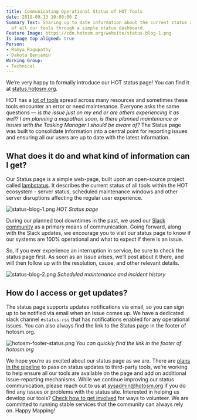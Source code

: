 ```yaml
---
title: Communicating Operational Status of HOT Tools
date: 2019-09-13 10:00:00 Z
Summary Text: Sharing up to date information about the current status and operation
  of all our tools through a simple status dashboard.
Feature Image: https://cdn.hotosm.org/website/status-blog-1.png
Is image top aligned: true
Person:
- Ramya Ragupathy
- Dakota Benjamin
Working Group:
- Technical
---
```


We’re very happy to formally introduce our HOT status page! You can find it at [status.hotosm.org](https://status.hotosm.org/). 

HOT has a [lot of tools](https://www.hotosm.org/tools-and-data) spread across many resources and sometimes these tools encounter an error or need maintenance. Everyone asks the same questions — *is the issue just on my end or are others experiencing it as well?* *I am planning a mapathon soon, is there planned maintenance or issues with the Tasking Manager I should be aware of?* The Status page was built to consolidate information into a central point for reporting issues and ensuring all our users are up to date with the latest information. 

## What does it do and what kind of information can I get? 

Our Status page is a simple web-page, built upon an open-source project called [lambstatus](https://lambstatus.github.io/). It describes the current status of all tools within the HOT ecosystem - server status, scheduled maintenance windows and other server disruptions affecting the regular user experience.

![status-blog-1.png](https://cdn.hotosm.org/website/status-blog-1.png)
*HOT Status page*

During our planned tool downtimes in the past,  we used our [Slack community](https://slack.hotosm.org/) as a primary means of communication. Going forward, along with the Slack updates, we encourage you to visit our status page to know if our systems are 100% operational and what to expect if there is an issue.

So, if you ever experience an interruption in service, be sure to check the status page first. As soon as an issue arises, we’ll post about it there, and will then follow up with the resolution, cause, and other relevant details.

![status-blog-2.png](https://cdn.hotosm.org/website/status-blog-2.png)
*Scheduled maintenance and incident history*

## How do I access or get updates? 

The status page supports updates notifications via email,  so you can sign up to be notified via email when an issue comes up. We have a dedicated slack channel `#status-rss` that has notifications enabled for any operational issues. You can also always find the link to the Status page in the footer of hotosm.org.

![hotosm-footer-status.png](https://cdn.hotosm.org/website/hotosm-footer-status.png)
*You can quickly find the link in the footer of hotosm.org*

We hope you’re as excited about our status page as we are. There are [plans in the pipeline](https://github.com/hotosm/hotosm-status-lambda/issues) to pass on status updates to third-party tools, we’re working to help ensure all our tools are available on the page and add on additional issue-reporting mechanisms. While we continue improving our status communication, please reach out to us at <a href="mailto:sysadmin@hotosm.org">sysadmin@hotosm.org</a> if you do find any issues or problems with the status site. Interested in helping us develop our tools? [Check how to get involved](https://www.hotosm.org/get-involved) for ways to volunteer. We are committed to running stable services that the community can always rely on. Happy Mapping!
